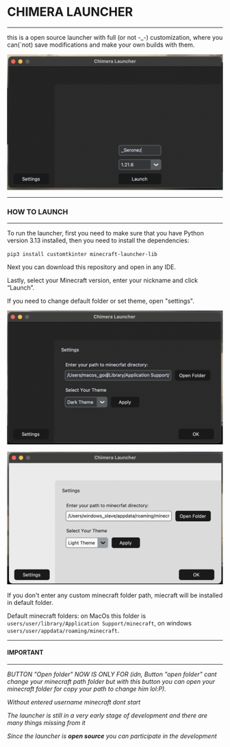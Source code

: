 # CHIMERA LAUNCHER
___


this is a open source launcher with full (or not -_-) customization, where 
you can(`not) save modifications and make your own builds with them.



![launcher screenshoot](https://github.com/seronezP/chimera/blob/master/images/chimeralauncher.png)

___

### HOW TO LAUNCH

___

To run the launcher, first you need to make sure that you have Python version 3.13 installed, then you need to install the dependencies:

`pip3 install customtkinter minecraft-launcher-lib `

Next you can download this repository and open in any IDE. 
  
Lastly, select your Minecraft version, enter your nickname and click “Launch”.

If you need to change default folder or set theme, open "settings".

![settings dark](https://github.com/seronezP/chimera/blob/master/images/settings_dark.png)

![settings light](https://github.com/seronezP/chimera/blob/master/images/settings_light.png)

If you don't enter any custom minecraft folder path, miecraft will be installed in default folder.

Default minecraft folders: on MacOs this folder is `users/user/library/Application Support/minecraft`, on windows `users/user/appdata/roaming/minecraft`.


___
#### IMPORTANT
___

_BUTTON "Open folder" NOW IS ONLY FOR (idn, Button "open folder" cant change your minecraft path folder but with this button
you can open your minecraft folder for copy your path to change him lol:P)._

_Without entered username minecraft dont start_

_The launcher is still in a very early stage of development and there are many things missing from it_

_Since the launcher is **open source** you can participate in the development_
